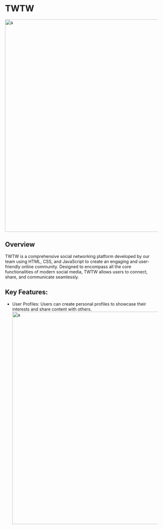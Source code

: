 # TWTW
<img width="700" alt="a"  src="https://github.com/user-attachments/assets/3c2ded82-78af-4adc-a6c0-fbd4c356d3c1">

## Overview
TWTW is a comprehensive social networking platform developed by our team using HTML, CSS, and JavaScript to create an engaging and user-friendly online community. Designed to encompass all the core functionalities of modern social media, TWTW allows users to connect, share, and communicate seamlessly.

## Key Features:
- User Profiles: Users can create personal profiles to showcase their interests and share content with others.
  <img width="700" alt="a"  src="https://github.com/user-attachments/assets/9538c10c-7300-4856-93b5-96119f83bee7">



